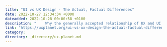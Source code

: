 ```yaml
---
title: "UI vs UX Design - The Actual, Factual Differences"
date: 2022-10-27 12:34:34 +0000
dateadded: 2022-10-28 00:00:58 +0100
description: "    Why the generally accepted relationship of UX and UI is utter BS and how the two actually work together.  Continue reading on UX Planet »  "
link: "https://uxplanet.org/ui-vs-ux-design-the-actual-factual-differences-871db11e422f?source=rss----819cc2aaeee0---4"
category:
directory: _directory/ux-planet.md
---
```

